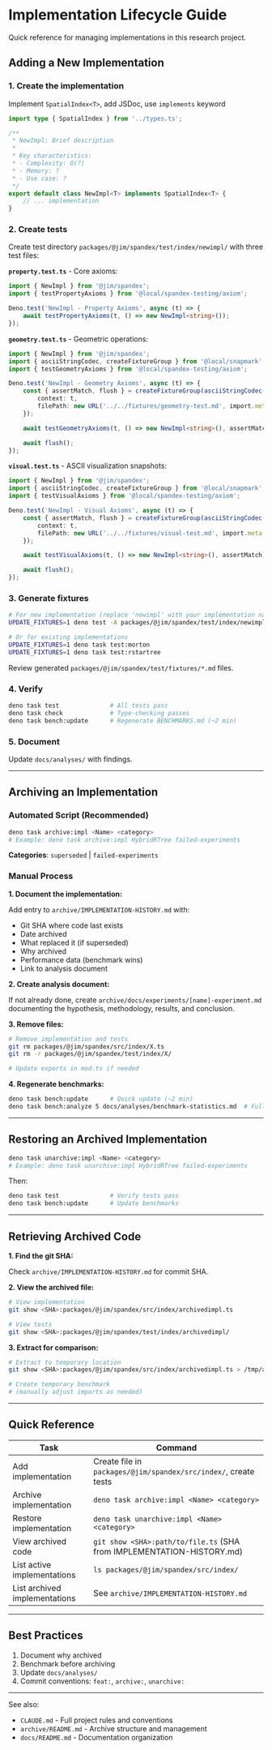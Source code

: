 # Implementation Lifecycle Guide

Quick reference for managing implementations in this research project.

## Adding a New Implementation

### 1. Create the implementation

Implement `SpatialIndex<T>`, add JSDoc, use `implements` keyword

```typescript
import type { SpatialIndex } from '../types.ts';

/**
 * NewImpl: Brief description
 *
 * Key characteristics:
 * - Complexity: O(?)
 * - Memory: ?
 * - Use case: ?
 */
export default class NewImpl<T> implements SpatialIndex<T> {
	// ... implementation
}
```

### 2. Create tests

Create test directory `packages/@jim/spandex/test/index/newimpl/` with three test files:

**`property.test.ts`** - Core axioms:

```typescript
import { NewImpl } from '@jim/spandex';
import { testPropertyAxioms } from '@local/spandex-testing/axiom';

Deno.test('NewImpl - Property Axioms', async (t) => {
	await testPropertyAxioms(t, () => new NewImpl<string>());
});
```

**`geometry.test.ts`** - Geometric operations:

```typescript
import { NewImpl } from '@jim/spandex';
import { asciiStringCodec, createFixtureGroup } from '@local/snapmark';
import { testGeometryAxioms } from '@local/spandex-testing/axiom';

Deno.test('NewImpl - Geometry Axioms', async (t) => {
	const { assertMatch, flush } = createFixtureGroup(asciiStringCodec(), {
		context: t,
		filePath: new URL('../../fixtures/geometry-test.md', import.meta.url),
	});

	await testGeometryAxioms(t, () => new NewImpl<string>(), assertMatch);

	await flush();
});
```

**`visual.test.ts`** - ASCII visualization snapshots:

```typescript
import { NewImpl } from '@jim/spandex';
import { asciiStringCodec, createFixtureGroup } from '@local/snapmark';
import { testVisualAxioms } from '@local/spandex-testing/axiom';

Deno.test('NewImpl - Visual Axioms', async (t) => {
	const { assertMatch, flush } = createFixtureGroup(asciiStringCodec(), {
		context: t,
		filePath: new URL('../../fixtures/visual-test.md', import.meta.url),
	});

	await testVisualAxioms(t, () => new NewImpl<string>(), assertMatch);

	await flush();
});
```

### 3. Generate fixtures

```bash
# For new implementation (replace 'newimpl' with your implementation name)
UPDATE_FIXTURES=1 deno test -A packages/@jim/spandex/test/index/newimpl/

# Or for existing implementations
UPDATE_FIXTURES=1 deno task test:morton
UPDATE_FIXTURES=1 deno task test:rstartree
```

Review generated `packages/@jim/spandex/test/fixtures/*.md` files.

### 4. Verify

```bash
deno task test              # All tests pass
deno task check             # Type-checking passes
deno task bench:update      # Regenerate BENCHMARKS.md (~2 min)
```

### 5. Document

Update `docs/analyses/` with findings.

---

## Archiving an Implementation

### Automated Script (Recommended)

```bash
deno task archive:impl <Name> <category>
# Example: deno task archive:impl HybridRTree failed-experiments
```

**Categories**: `superseded` | `failed-experiments`

### Manual Process

**1. Document the implementation:**

Add entry to `archive/IMPLEMENTATION-HISTORY.md` with:

- Git SHA where code last exists
- Date archived
- What replaced it (if superseded)
- Why archived
- Performance data (benchmark wins)
- Link to analysis document

**2. Create analysis document:**

If not already done, create `archive/docs/experiments/[name]-experiment.md` documenting the hypothesis, methodology, results, and conclusion.

**3. Remove files:**

```bash
# Remove implementation and tests
git rm packages/@jim/spandex/src/index/X.ts
git rm -r packages/@jim/spandex/test/index/X/

# Update exports in mod.ts if needed
```

**4. Regenerate benchmarks:**

```bash
deno task bench:update      # Quick update (~2 min)
deno task bench:analyze 5 docs/analyses/benchmark-statistics.md  # Full stats (~30 min)
```

---

## Restoring an Archived Implementation

```bash
deno task unarchive:impl <Name> <category>
# Example: deno task unarchive:impl HybridRTree failed-experiments
```

Then:

```bash
deno task test              # Verify tests pass
deno task bench:update      # Update benchmarks
```

---

## Retrieving Archived Code

**1. Find the git SHA:**

Check `archive/IMPLEMENTATION-HISTORY.md` for commit SHA.

**2. View the archived file:**

```bash
# View implementation
git show <SHA>:packages/@jim/spandex/src/index/archivedimpl.ts

# View tests
git show <SHA>:packages/@jim/spandex/test/index/archivedimpl/
```

**3. Extract for comparison:**

```bash
# Extract to temporary location
git show <SHA>:packages/@jim/spandex/src/index/archivedimpl.ts > /tmp/archivedimpl.ts

# Create temporary benchmark
# (manually adjust imports as needed)
```

---

## Quick Reference

| Task                          | Command                                                               |
| ----------------------------- | --------------------------------------------------------------------- |
| Add implementation            | Create file in `packages/@jim/spandex/src/index/`, create tests       |
| Archive implementation        | `deno task archive:impl <Name> <category>`                            |
| Restore implementation        | `deno task unarchive:impl <Name> <category>`                          |
| View archived code            | `git show <SHA>:path/to/file.ts` (SHA from IMPLEMENTATION-HISTORY.md) |
| List active implementations   | `ls packages/@jim/spandex/src/index/`                                 |
| List archived implementations | See `archive/IMPLEMENTATION-HISTORY.md`                               |

---

## Best Practices

1. Document why archived
2. Benchmark before archiving
3. Update `docs/analyses/`
4. Commit conventions: `feat:`, `archive:`, `unarchive:`

---

See also:

- `CLAUDE.md` - Full project rules and conventions
- `archive/README.md` - Archive structure and management
- `docs/README.md` - Documentation organization
